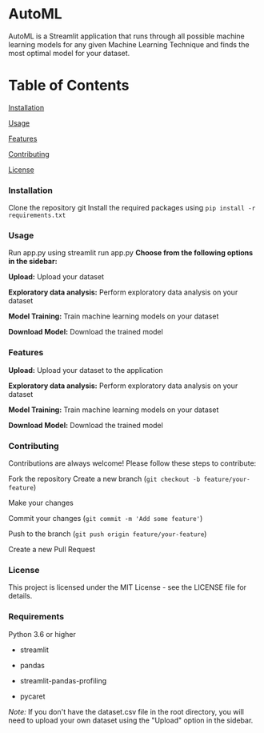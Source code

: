 # AutoML

AutoML is a Streamlit application that runs through all possible machine learning models for any given Machine Learning Technique and finds the most optimal model for your dataset.

# Table of Contents

[Installation](#Installation)

[Usage](#Usage)

[Features](#Features)

[Contributing](#Contributing)

[License](#License)

### Installation

Clone the repository
git
Install the required packages using `pip install -r requirements.txt`

### Usage

Run app.py using streamlit run app.py
**Choose from the following options in the sidebar:**

**Upload:** Upload your dataset

**Exploratory data analysis:** Perform exploratory data analysis on your dataset

**Model Training:** Train machine learning models on your dataset

**Download Model:** Download the trained model

### Features

**Upload:** Upload your dataset to the application

**Exploratory data analysis:** Perform exploratory data analysis on your dataset

**Model Training:** Train machine learning models on your dataset

**Download Model:** Download the trained model

### Contributing

Contributions are always welcome! Please follow these steps to contribute:

Fork the repository
Create a new branch (`git checkout -b feature/your-feature`)

Make your changes

Commit your changes (`git commit -m 'Add some feature'`)

Push to the branch (`git push origin feature/your-feature`)

Create a new Pull Request

### License

This project is licensed under the MIT License - see the LICENSE file for details.

### Requirements

Python 3.6 or higher

- streamlit

- pandas

- streamlit-pandas-profiling

- pycaret

_Note:_ If you don't have the dataset.csv file in the root directory, you will need to upload your own dataset using the "Upload" option in the sidebar.

